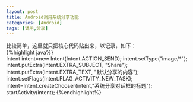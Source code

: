 ```yaml
---
layout: post
title: Android调用系统分享功能
categories: [Android]
tags: [调用,分享]
---
```


比较简单，这里就只把核心代码贴出来，以记录，如下：  
{%highlight java%}  
Intent intent=new Intent(Intent.ACTION_SEND);
intent.setType("image/*");
intent.putExtra(Intent.EXTRA_SUBJECT, "Share");
intent.putExtra(Intent.EXTRA_TEXT, "默认分享的内容");
intent.setFlags(Intent.FLAG_ACTIVITY_NEW_TASK);
intent=Intent.createChooser(intent,"系统分享对话框的标题");
startActivity(intent);
{%endhighlight%}